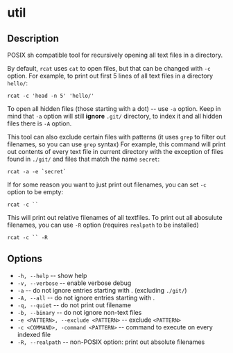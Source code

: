 # util
## Description
POSIX sh compatible tool for recursively opening all text files in a directory.

By default, `rcat` uses `cat` to open files, but that can be changed with `-c` option.
For example, to print out first 5 lines of all text files in a directory `hello/`:
```
rcat -c 'head -n 5' 'hello/'
```

To open all hidden files (those starting with a dot) -- use `-a` option. Keep
in mind that `-a` option will still **ignore** `.git/` directory, to index it and
all hidden files there is `-A` option.

This tool can also exclude certain files with patterns (it uses `grep` to
filter out filenames, so you can use `grep` syntax)
For example, this command will print out contents of every text file in current
directory with the exception of files found in `./git/` and files that match
the name `secret`:
```
rcat -a -e `secret`
```

If for some reason you want to just print out filenames, you can set `-c` option to be empty:
```
rcat -c ``
```
This will print out relative filenames of all textfiles. To print out all
abosulute filenames, you can use `-R` option (requires `realpath` to be
installed)
```
rcat -c `` -R
```

## Options
+ `-h, --help` -- show help
+ `-v, --verbose` -- enable verbose debug
+ `-a` -- do not ignore entries starting with . (excluding `./git/`)
+ `-A, --all` -- do not ignore entries starting with .
+ `-q, --quiet` -- do not print out filename
+ `-b, --binary` -- do not ignore non-text files
+ `-e <PATTERN>, --exclude <PATTERN>` -- exclude `<PATTERN>`
+ `-c <COMMAND>, -command <PATTERN>` -- command to execute on every indexed file
+ `-R, --realpath` -- non-POSIX option: print out absolute filenames
